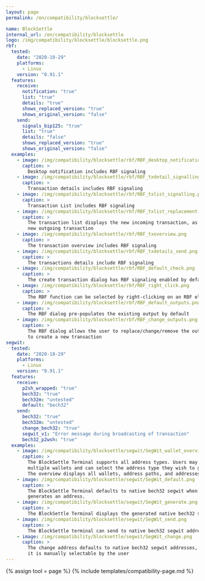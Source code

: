 ```yaml
---
layout: page
permalink: /en/compatibility/blocksettle/

name: BlockSettle
internal_url: /en/compatibility/blocksettle
logo: /img/compatibility/blocksettle/blocksettle.png
rbf:
  tested:
    date: "2020-10-29"
    platforms:
      - Linux
    version: "0.91.1"
  features:
    receive:
      notification: "true"
      list: "true"
      details: "true"
      shows_replaced_version: "true"
      shows_original_version: "false"
    send:
      signals_bip125: "true"
      list: "true"
      details: "false"
      shows_replaced_version: "true"
      shows_original_version: "false"
  examples:
    - image: /img/compatibility/blocksettle/rbf/RBF_desktop_notification.png
      caption: >
        Desktop notification includes RBF signaling
    - image: /img/compatibility/blocksettle/rbf/RBF_txdetail_signalling.png
      caption: >
        Transaction details includes RBF signaling
    - image: /img/compatibility/blocksettle/rbf/RBF_txlist_signalling.png
      caption: >
        Transaction List includes RBF signaling
    - image: /img/compatibility/blocksettle/rbf/RBF_txlist_replacement.png
      caption: >
        The transaction list displays the new incoming transaction, as well as the
        new outgoing transaction
    - image: /img/compatibility/blocksettle/rbf/RBF_txoverview.png
      caption: >
        The transaction overview includes RBF signaling
    - image: /img/compatibility/blocksettle/rbf/RBF_txdetails_send.png
      caption: >
        The transactions details include RBF signaling
    - image: /img/compatibility/blocksettle/rbf/RBF_default_check.png
      caption: >
        The create transaction dialog has RBF signaling enabled by default
    - image: /img/compatibility/blocksettle/rbf/RBF_right_click.png
      caption: >
        The RBF function can be selected by right-clicking on an RBF eligible transaction
    - image: /img/compatibility/blocksettle/rbf/RBF_default_outputs.png
      caption: >
        The RBF dialog pre-populates the existing output by default
    - image: /img/compatibility/blocksettle/rbf/RBF_change_outputs.png
      caption: >
        The RBF dialog allows the user to replace/change/remove the output(s)
        to create a new transaction
segwit:
  tested:
    date: "2020-10-29"
    platforms:
      - Linux
    version: "0.91.1"
  features:
    receive:
      p2sh_wrapped: "true"
      bech32: "true"
      bech32m: "untested"
      default: "bech32"
    send:
      bech32: "true"
      bech32m: "untested"
      change_bech32: "true"
      segwit_v1: "Error message during broadcasting of transaction"
      bech32_p2wsh: "true"
  examples:
    - image: /img/compatibility/blocksettle/segwit/SegWit_wallet_overview.png
      caption: >
        The BlockSettle Terminal supports all address types. Users may hold/view/operate
        multiple wallets and can select the address type they wish to generate.
        The overview displays all wallets, address paths, and addresses.
    - image: /img/compatibility/blocksettle/segwit/SegWit_default.png
      caption: >
        The BlockSettle Terminal defaults to native bech32 segwit when the user
        generates an address.
    - image: /img/compatibility/blocksettle/segwit/SegWit_generate.png
      caption: >
        The BlockSettle Terminal displays the generated native bech32 segwit address
    - image: /img/compatibility/blocksettle/segwit/SegWit_send.png
      caption: >
        The BlockSettle terminal can send to native bech32 segwit addresses
    - image: /img/compatibility/blocksettle/segwit/SegWit_change.png
      caption: >
        The change address defaults to native bech32 segwit addresses, however,
        it is manually selectable by the user
---
```


<!-- BlockSettle -->

{% assign tool = page %}
{% include templates/compatibility-page.md %}
